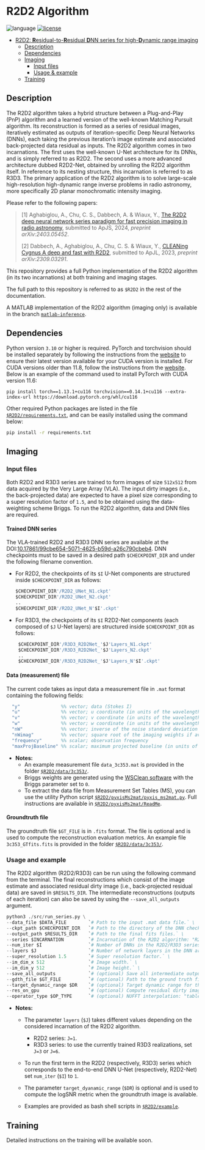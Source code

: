 # R2D2 Algorithm
![language](https://img.shields.io/badge/language-python-orange.svg)
[![license](https://img.shields.io/badge/license-GPL--3.0-brightgreen.svg)](LICENSE)

- [R2D2: **R**esidual-to-**R**esidual **D**NN series for high-**D**ynamic range imaging](#R2D2-Algorithm)
   - [Description](#description)
   - [Dependencies](#dependencies)
   - [Imaging](#imaging)
     - [Input files](#input-files)
     - [Usage & example](#usage-and-example)
   - [Training](#training)

## Description
The R2D2 algorithm takes a hybrid structure between a Plug-and-Play (PnP) algorithm and a learned version of the well-known Matching Pursuit algorithm. Its reconstruction is formed as a series of residual images, iteratively estimated as outputs of iteration-specific Deep Neural Networks (DNNs), each taking the previous iteration’s image estimate and associated back-projected data residual as inputs.  The R2D2 algorithm comes in two incarnations. The first uses the well-known U-Net architecture for
its DNNs, and is simply referred to as R2D2. The second uses a more advanced architecture dubbed R2D2-Net, obtained by unrolling the R2D2 algorithm itself. In reference to its nesting structure, this incarnation is referred to as R3D3. The primary application of the R2D2 algorithm is to solve large-scale high-resolution high-dynamic range inverse problems in radio astronomy, more specifically 2D planar monochromatic intensity imaging.

Please refer to the following papers:

>[1] Aghabiglou, A., Chu, C. S., Dabbech, A. & Wiaux, Y., [The R2D2 deep neural network series paradigm for fast precision imaging in radio astronomy](https://arxiv.org/abs/2403.05452),  submitted to ApJS, 2024, *preprint arXiv:2403.05452*.
>
>[2] Dabbech, A., Aghabiglou, A., Chu, C. S. & Wiaux, Y., [CLEANing Cygnus A deep and fast with R2D2](https://arxiv.org/abs/2309.03291), submitted to ApJL, 2023, *preprint arXiv:2309.03291*.
>

This repository provides a full Python implementation of the R2D2 algorithm (in its two incarnations) at both training and imaging stages. 

The full path to this repository is referred to as `$R2D2` in the rest of the documentation.

A MATLAB implementation of the R2D2 algorithm (imaging only) is available in the branch [`matlab-inference`](https://github.com/basp-group/R2D2/tree/matlab-inference).

## Dependencies
Python version `3.10` or higher is required. PyTorch and torchvision should be installed separately by following the instructions from the [website](https://pytorch.org/get-started/locally/) to ensure their latest version available for your CUDA version is installed. For CUDA versions older than 11.8, follow the instructions from the [website](https://pytorch.org/get-started/previous-versions/). Below is an example of the command used to install PyTorch with CUDA version 11.6:
```
pip install torch==1.13.1+cu116 torchvision==0.14.1+cu116 --extra-index-url https://download.pytorch.org/whl/cu116
```
Other required Python packages are listed in the file [`$R2D2/requirements.txt`](requirements.txt), and can be easily installed using the command below:
   ``` bash
   pip install -r requirements.txt
   ```
## Imaging

### Input files
Both R2D2 and R3D3 series are trained to form images of size `512x512` from data acquired by the Very Large Array (VLA). The input dirty images (i.e., the back-projected data) are expected to have a pixel size corresponding to a super resolution factor of `1.5`, and to be obtained using the data-weighting scheme Briggs. To run the R2D2 algorithm, data and DNN files are required.

#### Trained DNN series 
The VLA-trained R2D2 and R3D3 DNN series are available at the DOI:[10.17861/99cbe654-5071-4625-b59d-a26c790cbeb4](https://researchportal.hw.ac.uk/en/datasets/r2d2-deep-neural-network-series-for-radio-interferometric-imaging). DNN checkpoints must to be saved in a desired path `$CHECKPOINT_DIR` and under the following filename convention.  
- For R2D2, the checkpoints of its `$I` U-Net components are structured inside `$CHECKPOINT_DIR` as follows:
  ```Python
  $CHECKPOINT_DIR'/R2D2_UNet_N1.ckpt'
  $CHECKPOINT_DIR'/R2D2_UNet_N2.ckpt'
  ..
  $CHECKPOINT_DIR'/R2D2_UNet_N'$I'.ckpt'
  ```
  
- For R3D3, the checkpoints of its `$I` R2D2-Net components (each composed of `$J` U-Net layers) are structured inside `$CHECKPOINT_DIR` as follows:
  ```Python
   $CHECKPOINT_DIR'/R3D3_R2D2Net_'$J'Layers_N1.ckpt'
   $CHECKPOINT_DIR'/R3D3_R2D2Net_'$J'Layers_N2.ckpt'
   ..
   $CHECKPOINT_DIR'/R3D3_R2D2Net_'$J'Layers_N'$I'.ckpt'
  ```
#### Data (measurement) file
The current code takes as input data a measurement file in ``.mat`` format containing the following fields:

 ```Matlab 
   "y"               %% vector; data (Stokes I)
   "u"               %% vector; u coordinate (in units of the wavelength)
   "v"               %% vector; v coordinate (in units of the wavelength)
   "w"               %% vector; w coordinate (in units of the wavelength)
   "nW"              %% vector; inverse of the noise standard deviation 
   "nWimag"          %% vector; square root of the imaging weights if available (Briggs or uniform), empty otherwise
   "frequency"       %% scalar; observation frequency
   "maxProjBaseline" %% scalar; maximum projected baseline (in units of the wavelength; formally max(sqrt(u.^2+v.^2)))
   ```

- **Notes:**
  - An example measurement file ``data_3c353.mat`` is provided in the folder [`$R2D2/data/3c353/`](data/3c353/).
  - Briggs weights are generated using the [WSClean software](https://wsclean.readthedocs.io/en/latest/) with the Briggs parameter set to `0`.
  - To extract the data file from Measurement Set Tables (MS), you can use the utility Python script [`$R2D2/pyxisMs2mat/pyxis_ms2mat.py`](pyxisMs2mat/pyxis_ms2mat.py). Full instructions are available in [`$R2D2/pyxisMs2mat/ReadMe`](pyxisMs2mat/ReadMe.md).

#### Groundtruth file
The groundtruth file `$GT_FILE` is in `.fits` format. The file is optional and is used to compute the reconstruction evaluation metrics. An example file `3c353_GTfits.fits` is provided in the folder [`$R2D2/data/3c353/`](data/3c353/).

### Usage and example
The R2D2 algorithm (R2D2/R3D3) can be run using the following command from the terminal. The final reconstructions which consist of the image estimate and associated residual dirty image (i.e., back-projected residual data) are saved in `$RESULTS_DIR`. The intermediate reconstructions (outputs of each iteration) can also be saved by using the `--save_all_outputs` argument.
``` Python
python3 ./src/run_series.py \
--data_file $DATA_FILE        `# Path to the input .mat data file.` \
--ckpt_path $CHECKPOINT_DIR   `# Path to the directory of the DNN checkpoints.` \
--output_path $RESULTS_DIR    `# Path to the final fits files.` \
--series $INCARNATION         `# Incarnation of the R2D2 algorithm: "R2D2" or "R3D3".` \
--num_iter $I                 `# Number of DNNs in the R2D2/R3D3 series` \
--layers $J                   `# Number of network layers in the DNN architecture. Currently acceptable values 1, 3, 6.` \
--super_resolution 1.5        `# Super resolution factor.` \
--im_dim_x 512                `# Image width.` \
--im_dim_y 512                `# Image height.` \
--save_all_outputs            `# (optional) Save all intermediate outputs, otherwise only final iteration results will be saved.` \
--gdth_file $GT_FILE          `# (optional) Path to the ground truth fits file.` \
--target_dynamic_range $DR    `# (optional) Target dynamic range for the computation of the logSNR metric when the groundtruth is available.` \
--res_on_gpu                  `# (optional) Compute residual dirty images on GPU to significantly accelerate overall imaging time.` \
--operator_type $OP_TYPE      `# (optional) NUFFT interpolation: "table" or "sparse_matrix". Default: "table" which is faster, "sparse_matrix" is relatively more accurate.`
```
- **Notes:**
   - The parameter `layers` (`$J`) takes different values depending on the considered incarnation of the R2D2 algorithm.
     -  R2D2 series: `J=1`.
     -  R3D3 series: to use the currently trained R3D3 realizations, set `J=3` or `J=6`.

   - To run the first term in the R2D2 (respectively, R3D3) series which corresponds to the end-to-end DNN U-Net (respectively, R2D2-Net) set `num_iter` (`$I`)  to `1`.
   - The parameter `target_dyanamic_range` (`$DR`) is optional and is used to compute the logSNR metric when the groundtruth image is available.

   - Examples are provided as bash shell scripts in [`$R2D2/example`](example).

 ## Training
 Detailed instructions on the training will be available soon.

